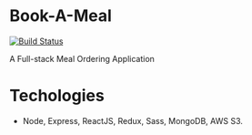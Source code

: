 # Book-A-Meal

[![Build Status](https://travis-ci.com/josephtesla/Book-A-Meal.svg?token=EsuSrMVVt1mQb3Nqsyjn&branch=master)](https://travis-ci.com/josephtesla/Book-A-Meal)

A Full-stack Meal Ordering Application

# Techologies
- Node, Express, ReactJS, Redux, Sass, MongoDB, AWS S3.